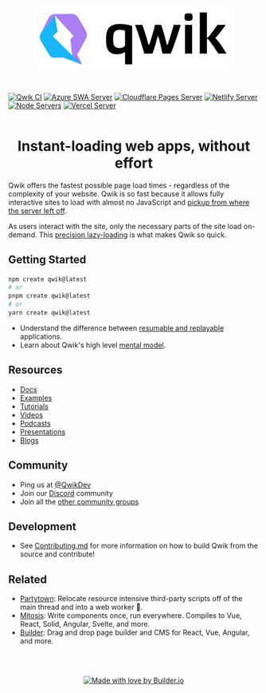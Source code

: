 <br>
<p align="center">
  <img alt="Qwik Logo" width="400" src="https://raw.githubusercontent.com/BuilderIO/qwik/main/.github/assets/qwik-logo.svg" />
</p>
<br>

[![Qwik CI](https://github.com/BuilderIO/qwik/actions/workflows/ci.yml/badge.svg?event=push)](https://github.com/BuilderIO/qwik/actions/workflows/ci.yml)
[![Azure SWA Server](https://github.com/BuilderIO/qwik-city-e2e/actions/workflows/azure.yml/badge.svg)](https://github.com/BuilderIO/qwik-city-e2e/actions/workflows/azure.yml)
[![Cloudflare Pages Server](https://github.com/BuilderIO/qwik-city-e2e/actions/workflows/cloudflare.yml/badge.svg)](https://github.com/BuilderIO/qwik-city-e2e/actions/workflows/cloudflare.yml)
[![Netlify Server](https://github.com/BuilderIO/qwik-city-e2e/actions/workflows/netlify.yml/badge.svg)](https://github.com/BuilderIO/qwik-city-e2e/actions/workflows/netlify.yml)
[![Node Servers](https://github.com/BuilderIO/qwik-city-e2e/actions/workflows/node.yml/badge.svg)](https://github.com/BuilderIO/qwik-city-e2e/actions/workflows/node.yml)
[![Vercel Server](https://github.com/BuilderIO/qwik-city-e2e/actions/workflows/vercel.yml/badge.svg)](https://github.com/BuilderIO/qwik-city-e2e/actions/workflows/vercel.yml)
<br>
<br>

<h1 align="center">Instant-loading web apps, without effort</h1>

Qwik offers the fastest possible page load times - regardless of the complexity of your website. Qwik is so fast because it allows fully interactive sites to load with almost no JavaScript and [pickup from where the server left off](https://qwik.builder.io/docs/concepts/resumable/).

As users interact with the site, only the necessary parts of the site load on-demand. This [precision lazy-loading](https://qwik.builder.io/docs/concepts/progressive/) is what makes Qwik so quick.

## Getting Started

```sh
npm create qwik@latest
# or
pnpm create qwik@latest
# or
yarn create qwik@latest
```

- Understand the difference between [resumable and replayable](https://qwik.builder.io/docs/concepts/resumable/) applications.
- Learn about Qwik's high level [mental model](https://qwik.builder.io/docs/think-qwik/).

## Resources

- [Docs](https://qwik.builder.io/)
- [Examples](https://qwik.builder.io/examples/introduction/hello-world/)
- [Tutorials](https://qwik.builder.io/tutorial/welcome/overview/)
- [Videos](https://qwik.builder.io/media/#videos)
- [Podcasts](https://qwik.builder.io/media/#podcasts)
- [Presentations](https://qwik.builder.io/media/#presentations)
- [Blogs](https://qwik.builder.io/media/#blogs)

## Community

- Ping us at [@QwikDev](https://twitter.com/QwikDev)
- Join our [Discord](https://qwik.builder.io/chat) community
- Join all the [other community groups](https://qwikcommunity.com)

## Development

- See [Contributing.md](https://github.com/BuilderIO/qwik/blob/main/CONTRIBUTING.md) for more information on how to build Qwik from the source and contribute!

## Related

- [Partytown](https://partytown.builder.io/): Relocate resource intensive third-party scripts off of the main thread and into a web worker 🎉.
- [Mitosis](https://github.com/BuilderIO/mitosis): Write components once, run everywhere. Compiles to Vue, React, Solid, Angular, Svelte, and more.
- [Builder](https://github.com/BuilderIO/builder): Drag and drop page builder and CMS for React, Vue, Angular, and more.

<br>
<br>

<p align="center">
   <a href="https://www.builder.io/m/developers">
      <picture>
         <source media="(prefers-color-scheme: dark)" srcset="https://user-images.githubusercontent.com/844291/230786554-eb225eeb-2f6b-4286-b8c2-535b1131744a.png">
         <img width="250" alt="Made with love by Builder.io" src="https://user-images.githubusercontent.com/844291/230786555-a58479e4-75f3-4222-a6eb-74c5af953eac.png">
       </picture>
   </a>
</p>
